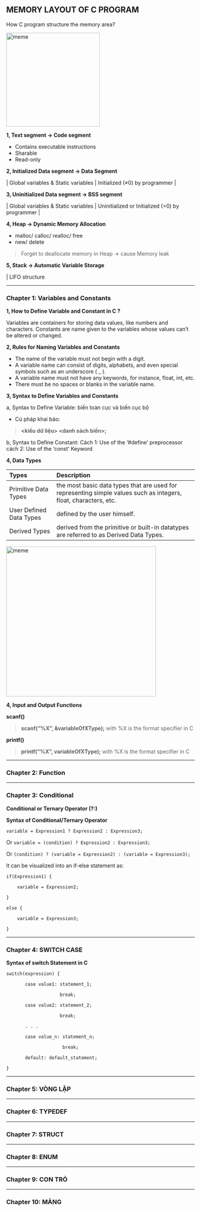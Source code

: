 ## MEMORY LAYOUT OF C PROGRAM
How C program structure the memory area?

<img src="https://media.geeksforgeeks.org/wp-content/uploads/memoryLayoutC.jpg" alt="meme" width="250" /> 

**1, Text segment -> Code segment** 

+ Contains executable instructions 
+ Sharable                         
+ Read-only                        

**2, Initialized Data segment -> Data Segment**

| Global variables & Static variables | Initialized (≠0) by programmer |

**3,  Uninitialized Data segment -> BSS segment**

| Global variables & Static variables | Uninitialized or Initialized (=0) by programmer |

**4, Heap -> Dynamic Memory Allocation**

+ malloc/ calloc/ realloc/ free
+ new/ delete
> Forget to deallocate memory in Heap -> cause Memory leak

**5, Stack -> Automatic Variable Storage**

| LIFO structure

***

### Chapter 1: Variables and Constants
**1, How to Define Variable and Constant in C ?**

Variables are containers for storing data values, like numbers and characters.
Constants are name given to the variables whose values can’t be altered or changed.

**2, Rules for Naming Variables and Constants**

- The name of the variable must not begin with a digit.
- A variable name can consist of digits, alphabets, and even special symbols such as an underscore ( _ ).
- A variable name must not have any keywords, for instance, float, int, etc.
- There must be no spaces or blanks in the variable name.
  
**3, Syntax to Define Variables and Constants**
  
a, Syntax to Define Variable: biến toàn cục và biến cục bộ
- Cú pháp khai báo:
> **<kiểu dữ liệu> <danh sách biến>;**
  
b, Syntax to Define Constant:
Cách 1: Use of the ‘#define’ preprocessor
cách 2: Use of the ‘const’ Keyword

**4, Data Types**

|          Types          |                                             Description                                                          | 
| :-----------------------| :--------------------------------------------------------------------------------------------------------------- | 
| Primitive Data Types    | the most basic data types that are used for representing simple values such as integers, float, characters, etc. | 
| User Defined Data Types | defined by the user himself.                                                                                     | 
| Derived Types           | derived from the primitive or built-in datatypes are referred to as Derived Data Types.                          | 

<img src="https://media.geeksforgeeks.org/wp-content/uploads/20220808115138/DatatypesInC.jpg" alt="meme" width="400" /> 

**4, Input and Output Functions**

**scanf()**

> **scanf(“%X”, &variableOfXType);** with %X is the format specifier in C

**printf()**

> **printf(“%X”, variableOfXType);** with %X is the format specifier in C

***

### Chapter 2: Function

*** 

### Chapter 3: Conditional

**Conditional or Ternary Operator (?:)**

**Syntax of Conditional/Ternary Operator**

```variable = Expression1 ? Expression2 : Expression3;```

Or ```variable = (condition) ? Expression2 : Expression3;```

Or ```(condition) ? (variable = Expression2) : (variable = Expression3);```

It can be visualized into an if-else statement as: 

```if(Expression1) {```

```    variable = Expression2;```

```}```

```else {```

```    variable = Expression3;```

```}```

*** 

### Chapter 4: SWITCH CASE
**Syntax of switch Statement in C**

```switch(expression) {```

```        case value1: statement_1;     ```

```                     break;           ```

```        case value2: statement_2;     ```

```                     break;           ```

```        . . .                         ```

```        case value_n: statement_n;    ```

```                      break;          ```

```        default: default_statement;   ```

```}                                     ```

*** 

### Chapter 5: VÒNG LẶP

***

### Chapter 6: TYPEDEF

*** 

### Chapter 7: STRUCT

*** 

### Chapter 8: ENUM

*** 

### Chapter 9: CON TRỎ

*** 

### Chapter 10: MẢNG
